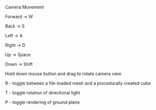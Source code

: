 Camera Movement

Forward -> W

Back -> S

Left -> A

Right -> D

Up -> Space

Down -> Shift

Hold down mouse button and drag to rotate camera view

R - toggle between a file-loaded mesh and a procedurally created cube

T - toggle rotation of directional light

P - toggle rendering of ground plane
